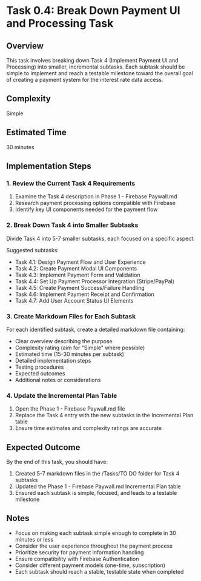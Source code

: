 # Task 0.4: Break Down Payment UI and Processing Task

## Overview
This task involves breaking down Task 4 (Implement Payment UI and Processing) into smaller, incremental subtasks. Each subtask should be simple to implement and reach a testable milestone toward the overall goal of creating a payment system for the interest rate data access.

## Complexity
Simple

## Estimated Time
30 minutes

## Implementation Steps

### 1. Review the Current Task 4 Requirements
1. Examine the Task 4 description in Phase 1 - Firebase Paywall.md
2. Research payment processing options compatible with Firebase
3. Identify key UI components needed for the payment flow

### 2. Break Down Task 4 into Smaller Subtasks
Divide Task 4 into 5-7 smaller subtasks, each focused on a specific aspect:

Suggested subtasks:
- Task 4.1: Design Payment Flow and User Experience
- Task 4.2: Create Payment Modal UI Components
- Task 4.3: Implement Payment Form and Validation
- Task 4.4: Set Up Payment Processor Integration (Stripe/PayPal)
- Task 4.5: Create Payment Success/Failure Handling
- Task 4.6: Implement Payment Receipt and Confirmation
- Task 4.7: Add User Account Status UI Elements

### 3. Create Markdown Files for Each Subtask
For each identified subtask, create a detailed markdown file containing:
- Clear overview describing the purpose
- Complexity rating (aim for "Simple" where possible)
- Estimated time (15-30 minutes per subtask)
- Detailed implementation steps
- Testing procedures
- Expected outcomes
- Additional notes or considerations

### 4. Update the Incremental Plan Table
1. Open the Phase 1 - Firebase Paywall.md file
2. Replace the Task 4 entry with the new subtasks in the Incremental Plan table
3. Ensure time estimates and complexity ratings are accurate

## Expected Outcome
By the end of this task, you should have:
1. Created 5-7 markdown files in the /Tasks/TO DO folder for Task 4 subtasks
2. Updated the Phase 1 - Firebase Paywall.md Incremental Plan table
3. Ensured each subtask is simple, focused, and leads to a testable milestone

## Notes
- Focus on making each subtask simple enough to complete in 30 minutes or less
- Consider the user experience throughout the payment process
- Prioritize security for payment information handling
- Ensure compatibility with Firebase Authentication
- Consider different payment models (one-time, subscription)
- Each subtask should reach a stable, testable state when completed
